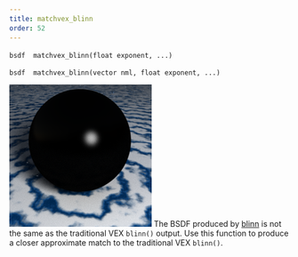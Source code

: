 ```yaml
---
title: matchvex_blinn
order: 52
---
```

`bsdf  matchvex_blinn(float exponent, ...)`

`bsdf  matchvex_blinn(vector nml, float exponent, ...)`

![](../_static/rendering/matchvex_blinn.png)
The BSDF produced by [blinn](/en/houdini-vex/bsdfs/blinn "Returns a Blinn BSDF or computes Blinn shading.") is not the same as the traditional VEX
`blinn()` output. Use this function to produce a closer approximate match to
the traditional VEX `blinn()`.
